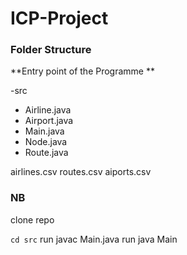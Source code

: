 # ICP-Project


### Folder Structure

**Entry point of the Programme **

-src
  - Airline.java
  - Airport.java
  - Main.java
  - Node.java
  - Route.java
  
airlines.csv
routes.csv
aiports.csv


### NB
clone repo

`cd src`
run javac Main.java
run java Main
  
  
